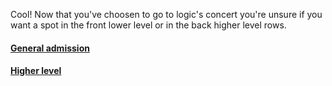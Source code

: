 Cool! Now that you've choosen to go to logic's concert you're unsure if you want a spot in the front lower level or in the
back higher level rows.  

#### [General admission](general-admission.md)
#### [Higher level](higher-level.md)